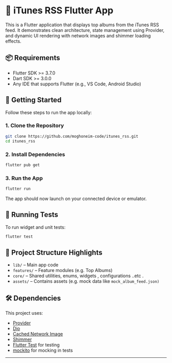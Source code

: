 # 🎵 iTunes RSS Flutter App

This is a Flutter application that displays top albums from the iTunes RSS feed. It demonstrates clean architecture, state management using Provider, and dynamic UI rendering with network images and shimmer loading effects.

## 📦 Requirements

- Flutter SDK >= 3.7.0
- Dart SDK >= 3.0.0
- Any IDE that supports Flutter (e.g., VS Code, Android Studio)

## 🚀 Getting Started

Follow these steps to run the app locally:

### 1. Clone the Repository

```bash
git clone https://github.com/moghoneim-code/itunes_rss.git
cd itunes_rss
```

### 2. Install Dependencies

```bash
flutter pub get
```

### 3. Run the App

```bash
flutter run
```

The app should now launch on your connected device or emulator.

## 🧪 Running Tests

To run widget and unit tests:

```bash
flutter test
```

## 📁 Project Structure Highlights

- `lib/` – Main app code
- `features/` – Feature modules (e.g. Top Albums)
- `core/` – Shared utilities, enums, widgets , configurations ..etc .
- `assets/` – Contains assets  (e.g. mock data like `mock_album_feed.json)`

## 🛠 Dependencies

This project uses:

- [Provider](https://pub.dev/packages/provider)
- [Dio](https://pub.dev/packages/dio)
- [Cached Network Image](https://pub.dev/packages/cached_network_image)
- [Shimmer](https://pub.dev/packages/shimmer)
- [Flutter Test](https://pub.dev/packages/flutter_test) for testing
- [mockito](https://pub.dev/packages/mocktail) for mocking in tests




---

